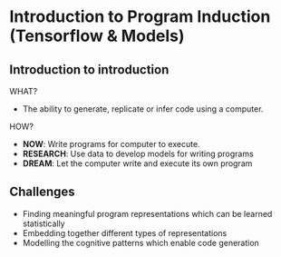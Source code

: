 # Introduction to Program Induction (Tensorflow & Models)

## Introduction to introduction

WHAT?

- The ability to generate, replicate or infer code using a computer.

HOW?

- **NOW**: Write programs for computer to execute.
- **RESEARCH**: Use data to develop models for writing programs
- **DREAM**: Let the computer write and execute its own program

## Challenges

- Finding meaningful program representations which can be
learned statistically
- Embedding together different types of representations
- Modelling the cognitive patterns which enable code
generation